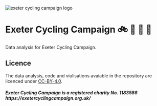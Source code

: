 ![exeter cycling campaign logo](https://exetercyclingcampaign.org.uk/wp-content/uploads/2024/01/160311-ECC-Logo-Closed-271x300.png)
# Exeter Cycling Campaign 🚲 🛴 🦽 🚶

Data analysis for Exeter Cycling Campaign.

## Licence
The data analysis, code and viulisations avaiable in the repository are licenced under [CC-BY-4.0](LICENCE.md).

<h5>Exeter Cycling Campaign is a registered charity No. 1183586 <br> https://exetercyclingcampaign.org.uk/</h5>

